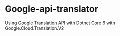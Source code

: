 # Google-api-translator
Using Google Translation API with Dotnet Core 6 with Google.Cloud.Translation.V2
